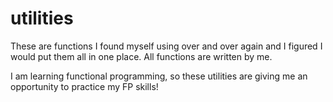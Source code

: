 # utilities

These are functions I found myself using over and over again and I figured I would put them all in one place. All functions are written by me.

I am learning functional programming, so these utilities are giving me an opportunity to practice my FP skills!
